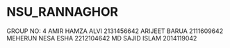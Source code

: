 # NSU_RANNAGHOR
GROUP NO: 4
AMIR HAMZA ALVI    2131456642
ARIJEET BARUA      2111609642
MEHERUN NESA ESHA  2212104642
MD SAJID ISLAM     2014119042
